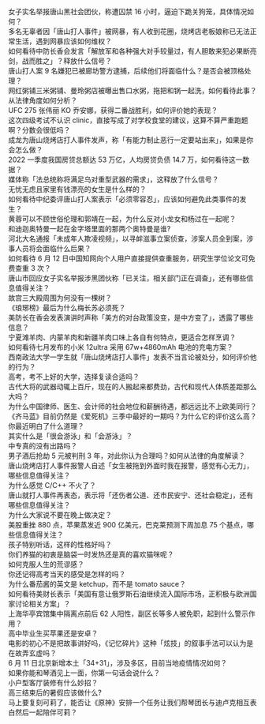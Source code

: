 女子实名举报唐山黑社会团伙，称遭囚禁 16 小时，逼迫下跪关狗笼，具体情况如何？  
多名无辜者因「唐山打人事件」被网暴，有人收到花圈，烧烤店老板娘称已无法正常生活，遇到网暴应该如何维权？  
如何看待中防长香会发言「解放军和各种强大对手较量过，有人胆敢来犯必果断亮剑，战而胜之」？释放什么信号？  
唐山打人案 9 名嫌犯已被廊坊警方逮捕，后续他们将面临什么？是否会被顶格处理？  
网红粥铺三米粥铺、曼玲粥店被曝出售口水粥，拖把和锅一起洗，如何看待此事？从法律角度如何分析？  
UFC 275 张伟丽 KO 乔安娜，获得二番战胜利，如何评价她的表现？  
这次四级考试不认识 clinic，直接写成了对学校食堂的建议，这算不算严重跑题啊？分数会很低吗？  
成龙为唐山烧烤店打人事件发声，称「有能力制止恶行一定要站出来」，如果是你会怎么做？  
2022 一季度我国房贷总额达 53 万亿，人均房贷负债 14.7 万，如何看待这一数据？  
媒体称「法总统称将满足乌对重型武器的需求」，这释放了什么信号？  
无忧无虑且家里有钱漂亮的女生是什么样的？  
如何看待中纪委评唐山打人案表示「必须零容忍」，应该如何避免此类事件的发生？  
黄蓉可以不顾世俗伦理和郭靖在一起，为什么反对小龙女和杨过在一起呢？  
和迪迦奥特曼一起在金字塔里面的那两个奥特曼是谁?  
河北大名通报「未成年人欺凌视频」，以寻衅滋事立案侦查，涉案人员全到案，涉事人员将会面临什么后果？  
如何看待 6 月 12 日中国知网向个人用户直接提供查重服务，研究生学位论文可免费查重 3 次？  
唐山市回应女子实名举报涉黑团伙称「已关注，相关部门正在调查」，还有哪些信息值得关注？  
故宫三大殿周围为何没有一棵树？  
《琅琊榜》最后为什么梅长苏必须死？  
美防长在香会发表演讲时声称「美方的对台政策没变，是中方变了」，透露了哪些信息？  
宁夏滩羊肉、内蒙羊肉和新疆羊肉口味上各自有何特点，更适合怎样烹调？  
如何看待七月发布的小米 12ultra 采用 67w+4860mAh 电池的充电方案？  
西南政法大学一学生就「唐山烧烤店打人事件」发表不当言论被处分，如何评价他的行为？  
高考，考不上好的大学，选择复读合适吗？  
古代大将的武器动辄上百斤，现在的人搬起来都费劲，古代和现代人体质差距那么大吗？  
为什么中国律师、医生、会计师的社会地位和薪酬待遇，都远远比不上欧美同行？  
《齐马蓝》目前仍然是《爱死机》三季中最好的一期吗？为什么它的评价这么高？  
你最近明白了什么道理？  
其实什么是「很会游泳」和「会游泳」？  
中专真的没有出路吗？  
男子酒后抢劫 5 元被判刑 3 年，对此你认为合理吗？如何从法律的角度解读？  
唐山烧烤店打人事件报警人自述「女生被拖到外面时我在报警，感觉有心无力」，哪些信息值得关注？  
为什么感觉 C/C++ 不火了？  
唐山就打人事件再表态，表示将「还伤者公道、还市民安宁、还社会稳定」，还有哪些信息值得关注？  
为什么大家说不要在晚上做决定？  
美股重挫 880 点，苹果蒸发近 900 亿美元，巴克莱预测下周加息 75 个基点，哪些信息值得关注？  
孩子特别听话，这样的性格好吗？  
你们养猫的初衷是脑袋一时发热还是真的喜欢猫咪呢？  
如何克服人生的荒谬感？  
你还记得高考当天的感受是怎样的吗？  
为什么番茄酱的英文是 ketchup，而不是 tomato sauce？  
如何看待美财长表示「美国有意让俄罗斯石油继续流入国际市场，正积极与欧洲国家讨论相关方案」？  
上海华亭宾馆集中隔离点前后 62 人阳性，副区长等多人被免职，起到什么警示作用？  
高中毕业生买苹果还是安卓？  
电影的初心不是把故事讲好吗，《记忆碎片》这种「炫技」的叙事手法可以认为是在故弄玄虚吗？  
6 月 11 日北京新增本土「34+31」，涉及多区，目前当地疫情情况如何？  
如果你能和琴酒见上一面，你第一句话会说什么？  
小户型客厅装修有什么妙招？  
高三结束后的暑假应该做什么?  
马上要复刻可莉了，能否让《原神》安排一个任务让我们帮琴团长与迪卢克相互表白然后一起陪伴可莉？  
